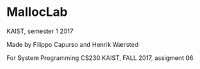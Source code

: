 # MallocLab
KAIST, semester 1 2017

Made by Filippo Capurso and Henrik Wærsted

For System Programming CS230 KAIST, FALL 2017, assigment 06
